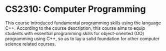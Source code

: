 # CS2310: Computer Programming

This course introduced fundamental programming skills using the language C++. According to the course description, this course aims to equip students with essential programming skills for object-oriented (OO) programming using C++, so as to lay a solid foundation for other computer science related courses. 

